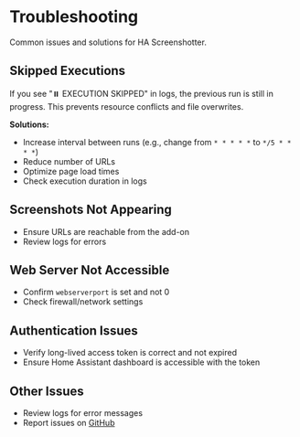 # Troubleshooting

Common issues and solutions for HA Screenshotter.

## Skipped Executions
If you see "⏸️ EXECUTION SKIPPED" in logs, the previous run is still in progress. This prevents resource conflicts and file overwrites.

**Solutions:**
- Increase interval between runs (e.g., change from `* * * * *` to `*/5 * * * *`)
- Reduce number of URLs
- Optimize page load times
- Check execution duration in logs

## Screenshots Not Appearing
- Ensure URLs are reachable from the add-on
- Review logs for errors

## Web Server Not Accessible
- Confirm `webserverport` is set and not 0
- Check firewall/network settings

## Authentication Issues
- Verify long-lived access token is correct and not expired
- Ensure Home Assistant dashboard is accessible with the token

## Other Issues
- Review logs for error messages
- Report issues on [GitHub](https://github.com/jantielens/ha-screenshotter/issues)